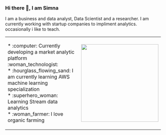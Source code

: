### Hi there 👋, I am Simna 
I am a business and data analyst, Data Scientist and a researcher. 
I am currently working with startup companies to impliment analytics. 
occasionally i like to teach. 

<!--
**simnarassak/SimnaRassak** is a ✨ _special_ ✨ repository because its `README.md` (this file) appears on your GitHub profile.


-->

   <table>
    <tbody>
       <tr>
        <td align="left">
            <p>
           * :computer: Currently developing a market analytic platform :woman_technologist:<br/>
           * :hourglass_flowing_sand: I am currently learning AWS machine learning specialization<br/>
           * :superhero_woman: Learning Stream data analytics<br/>
           * :woman_farmer: I love organic farming<br/>
            </p>
         </td>
         <td>
          <p align="right">
             <img width="250" height="250" src="https://www.kindpng.com/picc/b/430/4302854.png"></img>
          </p>
        </td>
      </tr>
    </tbody>
  </table>
 

